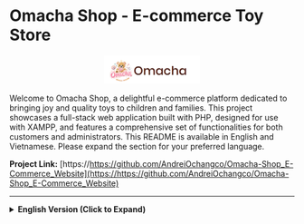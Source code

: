 # Omacha Shop - E-commerce Toy Store

<p align="center">
  <img src="screenshot/logo.png" alt="Omacha Shop Logo" height="50px"/> <!-- Đảm bảo đường dẫn logo chính xác -->
</p>

Welcome to Omacha Shop, a delightful e-commerce platform dedicated to bringing joy and quality toys to children and families. This project showcases a full-stack web application built with PHP, designed for use with XAMPP, and features a comprehensive set of functionalities for both customers and administrators.
This README is available in English and Vietnamese. Please expand the section for your preferred language.

**Project Link:** [https://https://github.com/AndreiOchangco/Omacha-Shop_E-Commerce_Website](https://https://github.com/AndreiOchangco/Omacha-Shop_E-Commerce_Website)

---

<details>
<summary><strong>English Version (Click to Expand)</strong></summary>

## 🌟 Project Overview

Omacha Shop is designed to provide a seamless and enjoyable online shopping experience for toy enthusiasts. From browsing a diverse collection of toys to secure (simulated) payment and order tracking, Omacha aims to be a trusted destination for parents and children alike. The platform also includes a robust administration system for efficient business management.

**Live Demo (GitHub Pages - Frontend UI Only):**
*   Customer View: [https://tranhuudat2004.github.io/Omacha-Shop-Demo/](https://tranhuudat2004.github.io/Omacha-Shop-Demo/)
*   Admin View (UI Only): [https://tranhuudat2004.github.io/Omacha-Shop-Demo/Admin/public/index.html](https://tranhuudat2004.github.io/Omacha-Shop-Demo/Admin/public/index.html)
*(Note: The live demos are frontend-only and do not include backend functionality like database interactions, user authentication, or order processing. For full functionality, please set up the project locally as described below.)*

## ✨ Key Features

### For Customers:
*   **Intuitive Product Browsing:** Homepage, categories, age-based filtering, advanced search.
*   **Detailed Product Pages:** Multiple screenshots, descriptions, reviews.
*   **Shopping Cart & Wishlist:** Add to cart, cart preview, quantity updates, coupon application, save favorites.
*   **Secure Checkout Process:** Clear steps, shipping info, order summary, "Thank You" page, invoice generation (PDF option).
*   **User Accounts:** Registration, login, (potentially) order history.
*   **Engagement & Information:** Blog, About Us, Contact page, product reviews, comment system.

### 🛍️ Customer Interface (Screenshots)
|           Home Page (Layout 1)            |             Product Listing (with Filter)              |                    Product Detail Page                    |
| :---------------------------------------: | :----------------------------------------------------: | :-------------------------------------------------------: |
|  ![Omacha Home 1](screenshot/Home1.jpg)   | ![Omacha Product List & Filter](screenshot/filter.jpg) |  ![Omacha Product Detail](screenshot/product_detail.jpg)  |
|             **Shopping Cart**             |                  **Checkout Process**                  |                    **Thank You Page**                     |
|    ![Omacha Cart](screenshot/cart.jpg)    |      ![Omacha Checkout](screenshot/checkout.jpg)       |       ![Omacha Thank You](screenshot/thankyou.jpg)        |
|              **Login Page**               |                 **Registration Page**                  |                     **Wishlist Page**                     |
|   ![Omacha Login](screenshot/login.jpg)   |      ![Omacha Register](screenshot/signup.jpg)       |        ![Omacha Wishlist](screenshot/wishlist.jpg)        |
|               **Blog Page**               |                   **About Us Page**                    |                     **Contact Page**                      |
|    ![Omacha Blog](screenshot/blog.jpg)    |       ![Omacha About Us](screenshot/about5.jpg)        |         ![Omacha Contact](screenshot/contact.jpg)         |
|        **Order Detail**         |                   **Search Results**                   |          **Comment Section** (e.g., on Product)           |
| ![Omacha Invoice](screenshot/checkout1.jpg) |    ![Omacha Search Results](screenshot/search.jpg)     | ![Omacha Comment Section](screenshot/comment_product.jpg) |
|     **Home Page (Layout 2)**     |           **Home Page (Layout 3)**            |             **Home Page (Layout 4)**             |
|  ![Omacha Home 2](screenshot/Home2.jpg)   |         ![Omacha Home 3](screenshot/Home3.jpg)         |          ![Omacha Home 4](screenshot/Home4.jpg)           |
|     **Home Page (Layout 5)**     |      **Invoice**                                                   |                                                           |
|  ![Omacha Home 5](screenshot/Home5.jpg)   |           ![Invoice](screenshot/invoice.jpg)                                             |                                                           |

### For Administrators (Admin Dashboard):
*   **Dashboard Overview:** Statistics on orders, users, sales, comments.
*   **User Management:** View and manage users.
*   **Product Management:** Add, view, edit, delete products.
*   **Order Management:** View and manage customer orders.
*   **Comment Management:** Approve, reply to comments.
*   **Content Management:** Manage blog posts, categories.
*   **Statistical Reports:** Charts for best sellers, revenue.

### ⚙️ Admin Interface (Screenshots)
|                     Admin Login Page                     |               Admin Signup Page (if applicable)                |                      Admin Dashboard                       |
| :------------------------------------------------------: | :------------------------------------------------------------: | :--------------------------------------------------------: |
|    ![Omacha Admin Login](screenshot/login_admin.jpg)     |      ![Omacha Admin Signup](screenshot/create_admin.jpg)       |      ![Omacha Admin Dashboard](screenshot/admin1.jpg)      |
|                   **Add Product Form**                   |                   **Manage Products (List)**                   |                  **Manage Orders (List)**                  |
| ![Omacha Admin Add Product](screenshot/add_product.jpg)  | ![Omacha Admin Manage Products](screenshot/manage_product.jpg) | ![Omacha Admin Manage Orders](screenshot/manage_order.jpg) |
|                 **Manage Users (List)**                  |                                                                |                                                            |
| ![Omacha Admin Manage Users](screenshot/manage_user.jpg) |                                                                |                                                            |

## 🛠️ Technology Stack

*   **Frontend:** HTML5, CSS3, JavaScript, Bootstrap, Tailwind CSS (for Admin)
*   **Backend:** PHP (Procedural or with a custom structure)
*   **Database:** MySQL (Managed via phpMyAdmin in XAMPP)
*   **Web Server:** Apache (via XAMPP)

## 🚀 Getting Started

### Prerequisites

*   **XAMPP:** Installed and running (Apache, PHP, MySQL).
*   **Git:** For cloning.

### Installation & Setup

1.  **Start XAMPP:** Ensure Apache and MySQL services are running.
2.  **Clone Repository into `htdocs`:**
    *   Navigate to your XAMPP `htdocs` directory.
    *   Run: `git clone https://github.com/TranHuuDat2004/Omacha_Shop.git`
    *   `cd OmachaShop`

3.  **Database Setup:**
    *   Go to `http://localhost/phpmyadmin`.
    *   Create a new database named `toy-shop` (collation `utf8mb4_general_ci`).
    *   Select `toy-shop`, go to "Import", choose `OmachaShop/Frontend/toy-shop.sql` (or the correct path to your SQL file), and click "Go".

4.  **Configure Database Connection (if necessary):**
    *   Check your PHP database connection files.
    *   Default XAMPP credentials: Host: `localhost`, User: `root`, Password: `(empty)`, DB: `toy-shop`.

5.  **Accessing the Application:**
    *   **Customer Site:** `http://localhost/OmachaShop/` (or `http://localhost/OmachaShop/Frontend/`)
    *   **Admin Panel:** `http://localhost/OmachaShop/admin/` (or your specific admin path).
        *   *Default Admin Credentials (if any):* Username: `[admin_user]`, Password: `[admin_pass]` (Please update)

## 📝 License

This work is licensed under a [Creative Commons Attribution-NonCommercial 4.0 International License](https://creativecommons.org/licenses/by-nc/4.0/).
You are free to Share and Adapt the material, under the terms of Attribution and NonCommercial use.
[![License: CC BY-NC 4.0](https://licensebuttons.net/l/by-nc/4.0/88x31.png)](https://creativecommons.org/licenses/by-nc/4.0/)

## 👤 Contributors

*   **Team Engineering**
    *   **Nguyễn Thùy Khanh** - Team Leader | Project Visionary & Lead Ideator
    *   **Trần Hữu Đạt** - Full-Stack Web Developer - [@TranHuuDat2004](https://github.com/TranHuuDat2004)
    *   **Trần Bình Quyển** - Member
    *   **Dương Thị Thùy Linh** - Member

</details>
